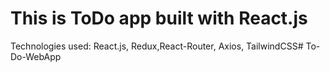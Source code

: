 # This is ToDo app built with React.js

Technologies used: React.js, Redux,React-Router, Axios, TailwindCSS# To-Do-WebApp
